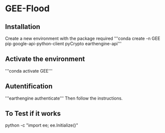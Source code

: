 # GEE-Flood
## Installation
Create a new environment with the package required
'''conda create -n GEE pip google-api-python-client pyCrypto earthengine-api'''

## Activate the environment
'''conda activate GEE'''

## Autentification
'''earthengine authenticate'''
Then follow the instructions.

## To Test if it works
python -c "import ee; ee.Initialize()"
